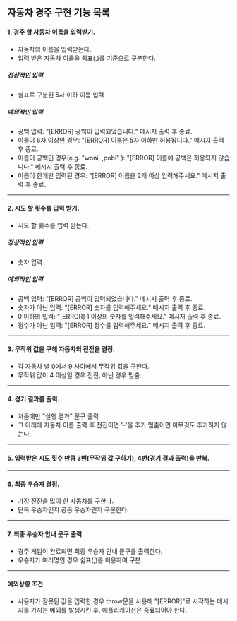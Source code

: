 ## 자동차 경주 구현 기능 목록

#### 1. 경주 할 자동차 이름을 입력받기.
- 자동차의 이름을 입력받는다.
- 입력 받은 자동차 이름을 쉼표(,)를 기준으로 구분한다.

##### 정상적인 입력
- 쉼표로 구분된 5자 이하 이름 입력 

##### 예외적인 입력
- 공백 입력: "[ERROR] 공백이 입력되었습니다." 메시지 출력 후 종료.
- 이름이 6자 이상인 경우: "[ERROR] 이름은 5자 이하만 허용됩니다." 메시지 출력 후 종료.
- 이름이 공백인 경우(e.g. "woni, ,pobi" ): "[ERROR] 이름에 공백은 허용되지 않습니다." 메시지 출력 후 종료.
- 이름이 한개만 입력된 경우: "[ERROR] 이름을 2개 이상 입력해주세요." 메시지 출력 후 종료.
---

#### 2. 시도 할 횟수를 입력 받기.
- 시도 할 횟수를 입력 받는다.

##### 정상적인 입력
- 숫자 입력

##### 예외적인 입력
- 공백 입력: "[ERROR] 공백이 입력되었습니다." 메시지 출력 후 종료.
- 숫자가 아닌 입력: "[ERROR] 숫자를 입력해주세요." 메시지 출력 후 종료.
- 0 이하의 입력: "[ERROR] 1 이상의 숫자를 입력해주세요." 메시지 출력 후 종료.
- 정수가 아닌 입력: "[ERROR] 정수를 입력해주세요." 메시지 출력 후 종료.
---

#### 3. 무작위 값을 구해 자동차의 전진을 결정.
- 각 자동차 별 0에서 9 사이에서 무작위 값을 구한다.
- 무작위 값이 4 이상일 경우 전진, 아닌 경우 멈춤.
---

#### 4. 경기 결과를 출력.
- 처음에만 "실행 결과" 문구 출력
- 그 아래에 자동차 이름 출력 후 전진이면 '-'을 추가 멈춤이면 아무것도 추가하지 않는다.
---

#### 5. 입력받은 시도 횟수 만큼 3번(무작위 값 구하기), 4번(경기 결과 출력)을 반복.
---

#### 6. 최종 우승자 결정.
- 가장 전진을 많이 한 자동차를 구한다.
- 단독 우승자인지 공동 우승자인지 구분한다.
---

#### 7. 최종 우승자 안내 문구 출력.
- 경주 게임이 완료되면 최종 우승자 안내 문구를 출력한다.
- 우승자가 여러명인 경우 쉼표(,)를 이용하여 구분.
---

#### 예외상황 조건
- 사용자가 잘못된 값을 입력한 경우 throw문을 사용해 "[ERROR]"로 시작하는 메시지를 가지는 예외를 발생시킨 후, 애플리케이션은 종료되어야 한다.